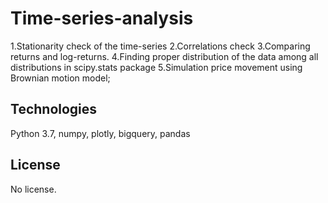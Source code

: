 # Time-series-analysis

1.Stationarity check of the time-series 
2.Correlations check 
3.Comparing returns and log-returns. 
4.Finding proper distribution of the data among all distributions in scipy.stats package 5.Simulation price movement using Brownian motion model;

## Technologies
Python 3.7, numpy, plotly, bigquery, pandas

## License
No license.
